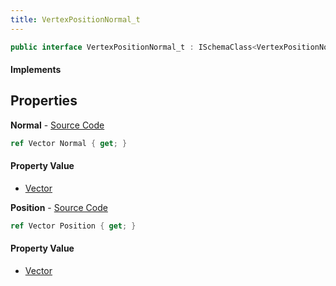 ```yaml
---
title: VertexPositionNormal_t
---
```


```csharp
public interface VertexPositionNormal_t : ISchemaClass<VertexPositionNormal_t>, ISchemaField, ISchemaClass, INativeHandle
```

#### Implements

## Properties

**Normal** - [Source Code](https://github.com/swiftly-solution/swiftlys2/blob/master/managed/src/SwiftlyS2.Generated/Schemas/Interfaces/VertexPositionNormal_t.cs#L18)

```csharp
ref Vector Normal { get; }
```

#### Property Value

- [Vector](/docs/api/shared/natives/vector)

**Position** - [Source Code](https://github.com/swiftly-solution/swiftlys2/blob/master/managed/src/SwiftlyS2.Generated/Schemas/Interfaces/VertexPositionNormal_t.cs#L16)

```csharp
ref Vector Position { get; }
```

#### Property Value

- [Vector](/docs/api/shared/natives/vector)

